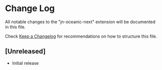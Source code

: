 # Change Log
All notable changes to the "jn-oceanic-next" extension will be documented in this file.

Check [Keep a Changelog](http://keepachangelog.com/) for recommendations on how to structure this file.

## [Unreleased]
- Initial release
